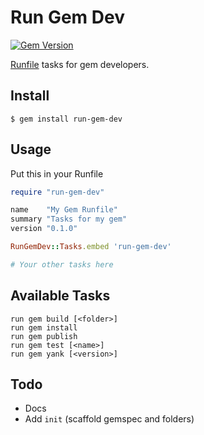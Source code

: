 Run Gem Dev
===========

[![Gem Version](https://badge.fury.io/rb/run-gem-dev.svg)](http://badge.fury.io/rb/run-gem-dev)

[Runfile](https://github.com/DannyBen/runfile) tasks for gem developers.

## Install

	$ gem install run-gem-dev

## Usage

Put this in your Runfile

```ruby
require "run-gem-dev"

name    "My Gem Runfile"
summary "Tasks for my gem"
version "0.1.0"

RunGemDev::Tasks.embed 'run-gem-dev'

# Your other tasks here

```

## Available Tasks

	run gem build [<folder>]
	run gem install
	run gem publish
	run gem test [<name>]
	run gem yank [<version>]

## Todo

- Docs
- Add `init` (scaffold gemspec and folders)
